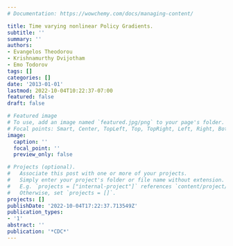 ```yaml
---
# Documentation: https://wowchemy.com/docs/managing-content/

title: Time varying nonlinear Policy Gradients.
subtitle: ''
summary: ''
authors:
- Evangelos Theodorou
- Krishnamurthy Dvijotham
- Emo Todorov
tags: []
categories: []
date: '2013-01-01'
lastmod: 2022-10-04T10:22:37-07:00
featured: false
draft: false

# Featured image
# To use, add an image named `featured.jpg/png` to your page's folder.
# Focal points: Smart, Center, TopLeft, Top, TopRight, Left, Right, BottomLeft, Bottom, BottomRight.
image:
  caption: ''
  focal_point: ''
  preview_only: false

# Projects (optional).
#   Associate this post with one or more of your projects.
#   Simply enter your project's folder or file name without extension.
#   E.g. `projects = ["internal-project"]` references `content/project/deep-learning/index.md`.
#   Otherwise, set `projects = []`.
projects: []
publishDate: '2022-10-04T17:22:37.713549Z'
publication_types:
- '1'
abstract: ''
publication: '*CDC*'
---
```

